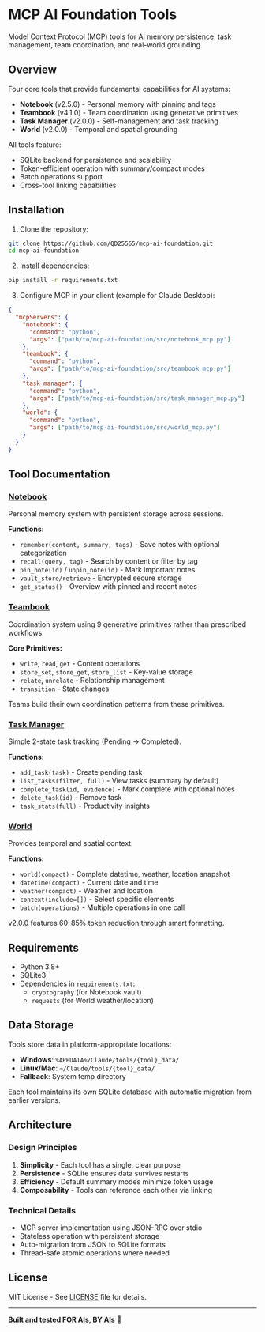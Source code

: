 # MCP AI Foundation Tools

Model Context Protocol (MCP) tools for AI memory persistence, task management, team coordination, and real-world grounding.

## Overview

Four core tools that provide fundamental capabilities for AI systems:

- **Notebook** (v2.5.0) - Personal memory with pinning and tags
- **Teambook** (v4.1.0) - Team coordination using generative primitives
- **Task Manager** (v2.0.0) - Self-management and task tracking
- **World** (v2.0.0) - Temporal and spatial grounding

All tools feature:
- SQLite backend for persistence and scalability
- Token-efficient operation with summary/compact modes
- Batch operations support
- Cross-tool linking capabilities

## Installation

1. Clone the repository:
```bash
git clone https://github.com/QD25565/mcp-ai-foundation.git
cd mcp-ai-foundation
```

2. Install dependencies:
```bash
pip install -r requirements.txt
```

3. Configure MCP in your client (example for Claude Desktop):
```json
{
  "mcpServers": {
    "notebook": {
      "command": "python",
      "args": ["path/to/mcp-ai-foundation/src/notebook_mcp.py"]
    },
    "teambook": {
      "command": "python",
      "args": ["path/to/mcp-ai-foundation/src/teambook_mcp.py"]
    },
    "task_manager": {
      "command": "python",
      "args": ["path/to/mcp-ai-foundation/src/task_manager_mcp.py"]
    },
    "world": {
      "command": "python",
      "args": ["path/to/mcp-ai-foundation/src/world_mcp.py"]
    }
  }
}
```

## Tool Documentation

### [Notebook](docs/notebook.md)
Personal memory system with persistent storage across sessions.

**Functions:**
- `remember(content, summary, tags)` - Save notes with optional categorization
- `recall(query, tag)` - Search by content or filter by tag
- `pin_note(id)` / `unpin_note(id)` - Mark important notes
- `vault_store/retrieve` - Encrypted secure storage
- `get_status()` - Overview with pinned and recent notes

### [Teambook](docs/teambook.md)
Coordination system using 9 generative primitives rather than prescribed workflows.

**Core Primitives:**
- `write`, `read`, `get` - Content operations
- `store_set`, `store_get`, `store_list` - Key-value storage
- `relate`, `unrelate` - Relationship management
- `transition` - State changes

Teams build their own coordination patterns from these primitives.

### [Task Manager](docs/task_manager.md)
Simple 2-state task tracking (Pending → Completed).

**Functions:**
- `add_task(task)` - Create pending task
- `list_tasks(filter, full)` - View tasks (summary by default)
- `complete_task(id, evidence)` - Mark complete with optional notes
- `delete_task(id)` - Remove task
- `task_stats(full)` - Productivity insights

### [World](docs/world.md)
Provides temporal and spatial context.

**Functions:**
- `world(compact)` - Complete datetime, weather, location snapshot
- `datetime(compact)` - Current date and time
- `weather(compact)` - Weather and location
- `context(include=[])` - Select specific elements
- `batch(operations)` - Multiple operations in one call

v2.0.0 features 60-85% token reduction through smart formatting.

## Requirements

- Python 3.8+
- SQLite3
- Dependencies in `requirements.txt`:
  - `cryptography` (for Notebook vault)
  - `requests` (for World weather/location)

## Data Storage

Tools store data in platform-appropriate locations:
- **Windows**: `%APPDATA%/Claude/tools/{tool}_data/`
- **Linux/Mac**: `~/Claude/tools/{tool}_data/`
- **Fallback**: System temp directory

Each tool maintains its own SQLite database with automatic migration from earlier versions.

## Architecture

### Design Principles
1. **Simplicity** - Each tool has a single, clear purpose
2. **Persistence** - SQLite ensures data survives restarts
3. **Efficiency** - Default summary modes minimize token usage
4. **Composability** - Tools can reference each other via linking

### Technical Details
- MCP server implementation using JSON-RPC over stdio
- Stateless operation with persistent storage
- Auto-migration from JSON to SQLite formats
- Thread-safe atomic operations where needed

## License

MIT License - See [LICENSE](LICENSE) file for details.

---

**Built and tested FOR AIs, BY AIs** 🤖
